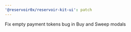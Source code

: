 ```yaml
---
'@reservoir0x/reservoir-kit-ui': patch
---
```


Fix empty payment tokens bug in Buy and Sweep modals
